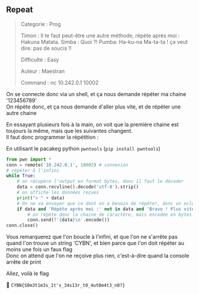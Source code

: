 ## Repeat

> Categorie : Prog
>
> Timon : Il te faut peut-être une autre méthode, répète après moi : Hakuna Matata. 
> Simba : Quoi ?!
> Pumba: Ha-ku-na Ma-ta-ta ! ça veut dire: pas de soucis !!
>
> Difficulté : Easy
>
> Auteur : Maestran
>
> Command : nc 10.242.0.1 10002

On se connecte donc via un shell, et ça nous demande répéter ma chaine '123456789'<br/>
On répète donc, et ça nous demande d'aller plus vite, et de répéter une autre chaine

En essayant plusieurs fois à la main, on voit que la première chaine est toujours la même, mais que les suivantes changent.<br/>
Il faut donc programmer la répétition : 

En utilisant le pacakeg python `pwntools` (`pip install pwntools`)

```py
from pwn import *
conn = remote('10.242.0.1', 10002) # connexion
# répéter à l'infini
while True:
    # on récupère l'output en format bytes, donc il faut le décoder
	data = conn.recvline().decode('utf-8').strip()
	# on affiche les données reçues
	print("> " + data)
	# On ne va envoyer que ce dont on a besoin de répéter, donc on eclue les messages du bot
	if data and 'Répète après moi :' not in data and 'Bravo ! Plus vite maintenant' not in data:
        # on répète donc la chaine de caractère, mais encodée en bytes
		conn.send(f'{data}\n'.encode())
conn.close()
```

Vous remarquerez que l'on boucle à l'infini, et que l'on ne s'arrête pas quand l'on trouve un string 'CYBN', et bien parce que l'on doit répéter au moins une fois un faux flag<br/>
Donc on attend que l'on ne reçoive plus rien, c'est-à-dire quand la console arrête de print

Allez, voilà le flag

🚩 `CYBN{S0m3t1m3s_1t's_34s13r_t0_4ut0m4t3_n0?}`
